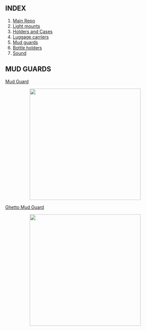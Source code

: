 ## INDEX

  1. [Main Repo](README.md)
  2. [Light mounts](LIGHTMOUNTS.md)
  3. [Holders and Cases](HOLDERSCASES.md)
  4. [Luggage carriers](LUGGAGECARRIERS.md)
  5. [Mud guards](MUDGUARDS.md)
  6. [Bottle holders](BOTTLEHOLDERS.md)
  7. [Sound](SOUND.md)
  
  ## MUD GUARDS
  
  [Mud Guard](https://www.thingiverse.com/thing:340616)

<p align="center">
  <img src="https://cdn.thingiverse.com/renders/0e/0c/a5/e4/84/Photo_19-05-2014_20_52_06_preview_featured.jpg" width="350"/>
</p>

[Ghetto Mud Guard](https://www.thingiverse.com/thing:34984)

<p align="center">
  <img src="https://cdn.thingiverse.com/renders/f0/ce/c7/3c/00/2012-11-19_10.25.58_preview_featured.jpg" width="350"/>
</p>
